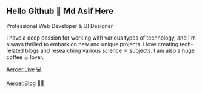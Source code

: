 ## Hello Github 👋 Md Asif Here

Professional Web Developer & UI Designer

I have a deep passion for working with various types of technology, and I'm always thrilled to embark on new and unique projects.
I love creating tech-related blogs and researching various science ⚛︎ subjects. I am also a huge coffee ☕︎ lover.

<a href="https://aeroer.live/" target="_blank">Aeroer.Live</a> 💻 

<a href="https://aeroer.blog/" target="_blank">Aeroer.Blog</a> ✍🏻 


